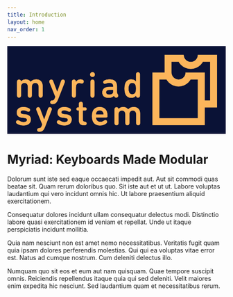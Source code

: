 ```yaml
---
title: Introduction
layout: home
nav_order: 1
---
```


![Myriad logo](/assets/images/logo.png)

# Myriad: Keyboards Made Modular

Dolorum sunt iste sed eaque occaecati impedit aut. Aut sit commodi quas beatae sit. Quam rerum doloribus quo. Sit iste aut et ut ut. Labore voluptas laudantium qui vero incidunt omnis hic. Ut labore praesentium aliquid exercitationem.

Consequatur dolores incidunt ullam consequatur delectus modi. Distinctio labore quasi exercitationem id veniam et repellat. Unde ut itaque perspiciatis incidunt mollitia.

Quia nam nesciunt non est amet nemo necessitatibus. Veritatis fugit quam quia ipsam dolores perferendis molestias. Qui qui ea voluptas vitae error est. Natus ad cumque nostrum. Cum deleniti delectus illo.

Numquam quo sit eos et eum aut nam quisquam. Quae tempore suscipit omnis. Reiciendis repellendus itaque quia qui sed deleniti. Velit maiores enim expedita hic nesciunt. Sed laudantium quam et necessitatibus rerum.
